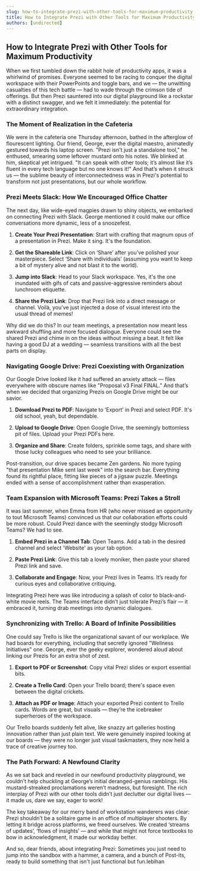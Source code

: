 ```yaml
---
slug: how-to-integrate-prezi-with-other-tools-for-maximum-productivity
title: How to Integrate Prezi with Other Tools for Maximum Productivity
authors: [undirected]
---
```



## How to Integrate Prezi with Other Tools for Maximum Productivity

When we first tumbled down the rabbit hole of productivity apps, it was a whirlwind of promises. Everyone seemed to be racing to conquer the digital workspace with their PowerPoints and toggle bars, and we — the unwitting casualties of this tech battle — had to wade through the crimson tide of offerings. But then Prezi sauntered into our digital playground like a rockstar with a distinct swagger, and we felt it immediately: the potential for extraordinary integration.

### The Moment of Realization in the Cafeteria

We were in the cafeteria one Thursday afternoon, bathed in the afterglow of flourescent lighting. Our friend, George, ever the digital maestro, animatedly gestured towards his laptop screen. "Prezi isn't just a standalone tool," he enthused, smearing some leftover mustard onto his notes. We blinked at him, skeptical yet intrigued. "It can speak with other tools; it’s almost like it’s fluent in every tech language but no one knows it!" And that’s when it struck us — the sublime beauty of interconnectedness was in Prezi's potential to transform not just presentations, but our whole workflow.

### Prezi Meets Slack: How We Encouraged Office Chatter

The next day, like wide-eyed magpies drawn to shiny objects, we embarked on connecting Prezi with Slack. George mentioned it could make our office conversations more dynamic, less of a snoozefest. 

1. **Create Your Prezi Presentation**: Start with crafting that magnum opus of a presentation in Prezi. Make it sing. It's the foundation.

2. **Get the Shareable Link**: Click on ‘Share’ after you’ve polished your masterpiece. Select ‘Share with individuals’ (assuming you want to keep a bit of mystery alive and not blast it to the world).

3. **Jump into Slack**: Head to your Slack workspace. Yes, it's the one inundated with gifs of cats and passive-aggressive reminders about lunchroom etiquette.

4. **Share the Prezi Link**: Drop that Prezi link into a direct message or channel. Voilà, you've just injected a dose of visual interest into the usual thread of memes!

Why did we do this? In our team meetings, a presentation now meant less awkward shuffling and more focused dialogue. Everyone could see the shared Prezi and chime in on the ideas without missing a beat. It felt like having a good DJ at a wedding — seamless transitions with all the best parts on display.

### Navigating Google Drive: Prezi Coexisting with Organization

Our Google Drive looked like it had suffered an anxiety attack — files everywhere with obscure names like "Proposal v3 Final FINAL." And that’s when we decided that organizing Prezis on Google Drive might be our savior.

1. **Download Prezi to PDF**: Navigate to ‘Export’ in Prezi and select PDF. It's old school, yeah, but dependable.

2. **Upload to Google Drive**: Open Google Drive, the seemingly bottomless pit of files. Upload your Prezi PDFs here.

3. **Organize and Share**: Create folders, sprinkle some tags, and share with those lucky colleagues who need to see your brilliance.

Post-transition, our drive spaces became Zen gardens. No more typing "that presentation Mike sent last week" into the search bar. Everything found its rightful place, fitting like pieces of a jigsaw puzzle. Meetings ended with a sense of accomplishment rather than exasperation.

### Team Expansion with Microsoft Teams: Prezi Takes a Stroll

It was last summer, when Emma from HR (who never missed an opportunity to tout Microsoft Teams) convinced us that our collaboration efforts could be more robust. Could Prezi dance with the seemingly stodgy Microsoft Teams? We had to see.

1. **Embed Prezi in a Channel Tab**: Open Teams. Add a tab in the desired channel and select 'Website' as your tab option.

2. **Paste Prezi Link**: Give this tab a lovely moniker, then paste your shared Prezi link and save.

3. **Collaborate and Engage**: Now, your Prezi lives in Teams. It’s ready for curious eyes and collaborative critiquing.

Integrating Prezi here was like introducing a splash of color to black-and-white movie reels. The Teams interface didn’t just tolerate Prezi’s flair — it embraced it, turning drab meetings into dynamic dialogues.

### Synchronizing with Trello: A Board of Infinite Possibilities

One could say Trello is like the organizational savant of our workplace. We had boards for everything, including that secretly ignored "Wellness Initiatives" one. George, ever the geeky explorer, wondered aloud about linking our Prezis for an extra shot of zest.

1. **Export to PDF or Screenshot**: Copy vital Prezi slides or export essential bits.

2. **Create a Trello Card**: Open your Trello board; there's space even between the digital crickets.

3. **Attach as PDF or Image**: Attach your exported Prezi content to Trello cards. Words are great, but visuals — they’re the icebreaker superheroes of the workspace.

Our Trello boards suddenly felt alive, like snazzy art galleries hosting innovation rather than just plain text. We were genuinely inspired looking at our boards — they were no longer just visual taskmasters, they now held a trace of creative journey too.

### The Path Forward: A Newfound Clarity

As we sat back and reveled in our newfound productivity playground, we couldn't help chuckling at George’s initial deranged-genius ramblings. His mustard-streaked proclamations weren’t madness, but foresight. The rich interplay of Prezi with our other tools didn’t just declutter our digital lives — it made us, dare we say, eager to work! 

The key takeaway for our merry band of workstation wanderers was clear: Prezi shouldn’t be a solitaire game in an office of multiplayer shooters. By letting it bridge across platforms, we freed ourselves. We created ‘streams of updates’, ‘flows of insights’ — and while that might not force textbooks to bow in acknowledgment, it made our workday better.

And so, dear friends, about integrating Prezi: Sometimes you just need to jump into the sandbox with a hammer, a camera, and a bunch of Post-its, ready to build something that isn't just functional but fun.lebihan